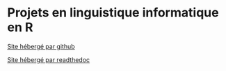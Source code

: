 # Projets en linguistique informatique en R

[Site hébergé par github](https://xiaoouwang.github.io/rprojets/)

[Site hébergé par readthedoc](https://rprojets.readthedocs.io/en/latest/)
